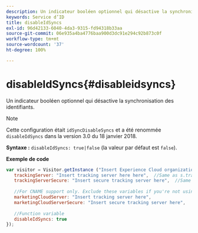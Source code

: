 ```yaml
---
description: Un indicateur booléen optionnel qui désactive la synchronisation des identifiants.
keywords: Service d’ID
title: disableIdSyncs
exl-id: 96d42133-6040-4da3-9315-fd94318b33aa
source-git-commit: 06e935a4ba4776baa900d3dc91e294c92b873c0f
workflow-type: tm+mt
source-wordcount: '37'
ht-degree: 100%

---
```


# disableIdSyncs{#disableidsyncs}

Un indicateur booléen optionnel qui désactive la synchronisation des identifiants.

>[!NOTE]
>
>Cette configuration était `idSyncDisableSyncs` et a été renommée `disableIdSyncs` dans la version 3.0 du 18 janvier 2018.

**Syntaxe :** `disableIdSyncs: true|false` (la valeur par défaut est `false`).

**Exemple de code**

```js
var visitor = Visitor.getInstance ("Insert Experience Cloud organization ID here",{ 
   trackingServer: "Insert tracking server here here",  //Same as s.trackingServer 
   trackingServerSecure: "Insert secure tracking server here",  //Same as s.trackingServerSecure 
 
   //For CNAME support only. Exclude these variables if you're not using CNAME 
   marketingCloudServer: "Insert tracking server here", 
   marketingCloudServerSecure: "Insert secure tracking server here", 
 
   //Function variable 
   disableIdSyncs: true 
});
```
